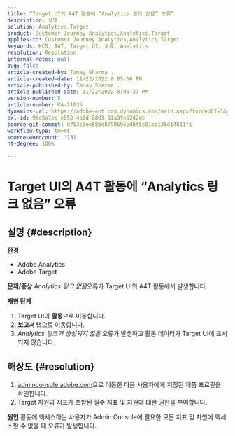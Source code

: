 ```yaml
---
title: “Target UI의 A4T 활동에 “Analytics 링크 없음” 오류”
description: 설명
solution: Analytics,Target
product: Customer Journey Analytics,Analytics,Target
applies-to: Customer Journey Analytics,Analytics,Target
keywords: KCS, A4T, Target UI, 오류, Analytics
resolution: Resolution
internal-notes: null
bug: false
article-created-by: Tanay Sharma .
article-created-date: 11/22/2022 8:05:56 PM
article-published-by: Tanay Sharma .
article-published-date: 11/22/2022 8:06:37 PM
version-number: 3
article-number: KA-21035
dynamics-url: https://adobe-ent.crm.dynamics.com/main.aspx?forceUCI=1&pagetype=entityrecord&etn=knowledgearticle&id=d5858012-a16a-ed11-9561-6045bd006a22
exl-id: 96c8a7ec-e552-4a3d-8803-81a3fe52d2dc
source-git-commit: d753c3ee88bd8790695edbf5c01bb138d14811f1
workflow-type: tm+mt
source-wordcount: '131'
ht-degree: 100%

---
```


# Target UI의 A4T 활동에 “Analytics 링크 없음” 오류

## 설명 {#description}

<b>환경</b>
- Adobe Analytics
- Adobe Target



<b>문제/증상</b>
*Analytics 링크 없음*&#x200B;오류가 Target UI의 A4T 활동에서 발생합니다.



<b>재현 단계</b>

1. Target UI의 <b>활동</b>으로 이동합니다.
2. <b>보고서 </b>탭으로 이동합니다.
3. *Analytics 링크가 생성되지 않음* 오류가 발생하고 활동 데이터가 Target UI에 표시되지 않습니다.



## 해상도 {#resolution}


1. [adminconsole.adobe.com](https://adminconsole.adobe.com/)으로 이동한 다음 사용자에게 지정된 제품 프로필을 확인합니다.
2. Target 차원과 지표가 포함된 필수 지표 및 차원에 대한 권한을 부여합니다.



<b>원인</b>
활동에 액세스하는 사용자가 Admin Console에 필요한 모든 지표 및 차원에 액세스할 수 없을 때 오류가 발생합니다.
